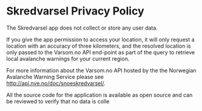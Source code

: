 # Skredvarsel Privacy Policy

The Skredvarsel app does not collect or store any user data.

If you give the app permission to access your location, it will only request a location with an accuracy of three kilometers, and the resolved location is only passed to the Varsom.no API end-point as part of the query to retrieve local avalanche warnings for your current region.

For more information about the Varsom.no API hosted by the the Norwegian Avalanche Warning Service please see http://api.nve.no/doc/snoeskredvarsel/.

All the source code for the application is available as open source and can be reviewed to verify that no data is colle
